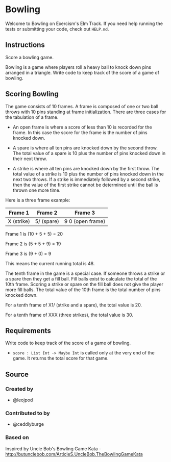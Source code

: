# Bowling

Welcome to Bowling on Exercism's Elm Track.
If you need help running the tests or submitting your code, check out `HELP.md`.

## Instructions

Score a bowling game.

Bowling is a game where players roll a heavy ball to knock down pins
arranged in a triangle. Write code to keep track of the score
of a game of bowling.

## Scoring Bowling

The game consists of 10 frames. A frame is composed of one or two ball
throws with 10 pins standing at frame initialization. There are three
cases for the tabulation of a frame.

- An open frame is where a score of less than 10 is recorded for the
  frame. In this case the score for the frame is the number of pins
  knocked down.

- A spare is where all ten pins are knocked down by the second
  throw. The total value of a spare is 10 plus the number of pins
  knocked down in their next throw.

- A strike is where all ten pins are knocked down by the first
  throw. The total value of a strike is 10 plus the number of pins
  knocked down in the next two throws. If a strike is immediately
  followed by a second strike, then the value of the first strike
  cannot be determined until the ball is thrown one more time.

Here is a three frame example:

|  Frame 1   |  Frame 2   |     Frame 3      |
| :--------: | :--------: | :--------------: |
| X (strike) | 5/ (spare) | 9 0 (open frame) |

Frame 1 is (10 + 5 + 5) = 20

Frame 2 is (5 + 5 + 9) = 19

Frame 3 is (9 + 0) = 9

This means the current running total is 48.

The tenth frame in the game is a special case. If someone throws a
strike or a spare then they get a fill ball. Fill balls exist to
calculate the total of the 10th frame. Scoring a strike or spare on
the fill ball does not give the player more fill balls. The total
value of the 10th frame is the total number of pins knocked down.

For a tenth frame of X1/ (strike and a spare), the total value is 20.

For a tenth frame of XXX (three strikes), the total value is 30.

## Requirements

Write code to keep track of the score of a game of bowling.

- `score : List Int -> Maybe Int` is called only at the very end of the game. It
  returns the total score for that game.

## Source

### Created by

- @leojpod

### Contributed to by

- @ceddlyburge

### Based on

Inspired by Uncle Bob's Bowling Game Kata - http://butunclebob.com/ArticleS.UncleBob.TheBowlingGameKata